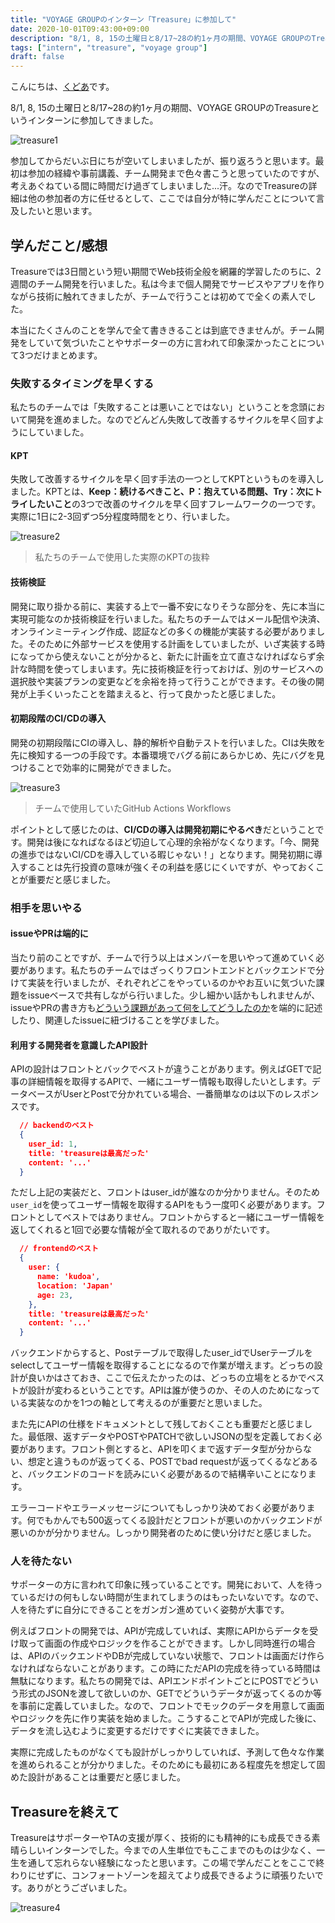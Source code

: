 ```yaml
---
title: "VOYAGE GROUPのインターン「Treasure」に参加して"
date: 2020-10-01T09:43:00+09:00
description: "8/1, 8, 15の土曜日と8/17~28の約1ヶ月の期間、VOYAGE GROUPのTreasureというインターンに参加してきました。"
tags: ["intern", "treasure", "voyage group"]
draft: false
---
```


こんにちは、[くどあ](https://twitter.com/kudoadd)です。

8/1, 8, 15の土曜日と8/17~28の約1ヶ月の期間、VOYAGE GROUPのTreasureというインターンに参加してきました。

![treasure1](https://kudolog.net/img/posts/treasure1.png)

参加してからだいぶ日にちが空いてしまいましたが、振り返ろうと思います。最初は参加の経緯や事前講義、チーム開発まで色々書こうと思っていたのですが、考えあぐねている間に時間だけ過ぎてしまいました...汗。なのでTreasureの詳細は他の参加者の方に任せるとして、ここでは自分が特に学んだことについて言及したいと思います。

## 学んだこと/感想

Treasureでは3日間という短い期間でWeb技術全般を網羅的学習したのちに、2週間のチーム開発を行いました。私は今まで個人開発でサービスやアプリを作りながら技術に触れてきましたが、チームで行うことは初めてで全くの素人でした。

本当にたくさんのことを学んで全て書ききることは到底できませんが。チーム開発をしていて気づいたことやサポーターの方に言われて印象深かったことについて3つだけまとめます。

### 失敗するタイミングを早くする

私たちのチームでは「失敗することは悪いことではない」ということを念頭において開発を進めました。なのでどんどん失敗して改善するサイクルを早く回すようにしていました。

#### KPT

失敗して改善するサイクルを早く回す手法の一つとしてKPTというものを導入しました。KPTとは、**Keep：続けるべきこと、P：抱えている問題、Try：次にトライしたいこと**の3つで改善のサイクルを早く回すフレームワークの一つです。実際に1日に2-3回ずつ5分程度時間をとり、行いました。

![treasure2](https://kudolog.net/img/posts/treasure2.png)

> 私たちのチームで使用した実際のKPTの抜粋

#### 技術検証

開発に取り掛かる前に、実装する上で一番不安になりそうな部分を、先に本当に実現可能なのか技術検証を行いました。私たちのチームではメール配信や決済、オンラインミーティング作成、認証などの多くの機能が実装する必要がありました。そのために外部サービスを使用する計画をしていましたが、いざ実装する時になってから使えないことが分かると、新たに計画を立て直さなければならず余計な時間を使ってしまいます。先に技術検証を行っておけば、別のサービスへの選択肢や実装プランの変更などを余裕を持って行うことができます。その後の開発が上手くいったことを踏まえると、行って良かったと感じました。

#### 初期段階のCI/CDの導入

開発の初期段階にCIの導入し、静的解析や自動テストを行いました。CIは失敗を先に検知する一つの手段です。本番環境でバグる前にあらかじめ、先にバグを見つけることで効率的に開発ができました。

![treasure3](https://kudolog.net/img/posts/treasure3.png)

> チームで使用していたGitHub Actions Workflows

ポイントとして感じたのは、**CI/CDの導入は開発初期にやるべき**だということです。開発は後になればなるほど切迫して心理的余裕がなくなります。「今、開発の進歩ではないCI/CDを導入している暇じゃない！」となります。開発初期に導入することは先行投資の意味が強くその利益を感じにくいですが、やっておくことが重要だと感じました。

### 相手を思いやる

#### issueやPRは端的に

当たり前のことですが、チームで行う以上はメンバーを思いやって進めていく必要があります。私たちのチームではざっくりフロントエンドとバックエンドで分けて実装を行いましたが、それぞれどこをやっているのかやお互いに気づいた課題をissueベースで共有しながら行いました。少し細かい話かもしれませんが、issueやPRの書き方も<u>どういう課題があって何をしてどうしたのか</u>を端的に記述したり、関連したissueに紐づけることを学びました。

#### 利用する開発者を意識したAPI設計

APIの設計はフロントとバックでベストが違うことがあります。例えばGETで記事の詳細情報を取得するAPIで、一緒にユーザー情報も取得したいとします。データベースがUserとPostで分かれている場合、一番簡単なのは以下のレスポンスです。

```json
  // backendのベスト
  {
    user_id: 1,
    title: 'treasureは最高だった'
    content: '...'
  }
```

ただし上記の実装だと、フロントはuser_idが誰なのか分かりません。そのため`user_id`を使ってユーザー情報を取得するAPIをもう一度叩く必要があります。フロントとしてベストではありません。フロントからすると一緒にユーザー情報を返してくれると1回で必要な情報が全て取れるのでありがたいです。

```json
  // frontendのベスト
  {
    user: {
      name: 'kudoa',
      location: 'Japan'
      age: 23,
    },
    title: 'treasureは最高だった'
    content: '...'
  }
```

バックエンドからすると、Postテーブルで取得したuser_idでUserテーブルをselectしてユーザー情報を取得することになるので作業が増えます。どっちの設計が良いかはさておき、ここで伝えたかったのは、どっちの立場をとるかでベストが設計が変わるということです。APIは誰が使うのか、その人のためになっている実装なのかを1つの軸として考えるのが重要だと思いました。

また先にAPIの仕様をドキュメントとして残しておくことも重要だと感じました。最低限、返すデータやPOSTやPATCHで欲しいJSONの型を定義しておく必要があります。フロント側とすると、APIを叩くまで返すデータ型が分からない、想定と違うものが返ってくる、POSTでbad requestが返ってくるなどあると、バックエンドのコードを読みにいく必要があるので結構辛いことになります。

エラーコードやエラーメッセージについてもしっかり決めておく必要があります。何でもかんでも500返ってくる設計だとフロントが悪いのかバックエンドが悪いのかが分かりません。しっかり開発者のために使い分けだと感じました。

### 人を待たない

サポーターの方に言われて印象に残っていることです。開発において、人を待っているだけの何もしない時間が生まれてしまうのはもったいないです。なので、人を待たずに自分にできることをガンガン進めていく姿勢が大事です。

例えばフロントの開発では、APIが完成していれば、実際にAPIからデータを受け取って画面の作成やロジックを作ることができます。しかし同時進行の場合は、APIのバックエンドやDBが完成していない状態で、フロントは画面だけ作らなければならないことがあります。この時にただAPIの完成を待っている時間は無駄になります。私たちの開発では、APIエンドポイントごとにPOSTでどういう形式のJSONを渡して欲しいのか、GETでどういうデータが返ってくるのか等を事前に定義していました。なので、フロントでモックのデータを用意して画面やロジックを先に作り実装を始めました。こうすることでAPIが完成した後に、データを流し込むように変更するだけですぐに実装できました。

実際に完成したものがなくても設計がしっかりしていれば、予測して色々な作業を進められることが分かりました。そのためにも最初にある程度先を想定して固めた設計があることは重要だと感じました。

## Treasureを終えて

TreasureはサポーターやTAの支援が厚く、技術的にも精神的にも成長できる素晴らしいインターンでした。今までの人生単位でもここまでのものは少なく、一生を通して忘れらない経験になったと思います。この場で学んだことをここで終わりにせずに、コンフォートゾーンを超えてより成長できるように頑張りたいです。ありがとうございました。

![treasure4](https://kudolog.net/img/posts/treasure4.png)
